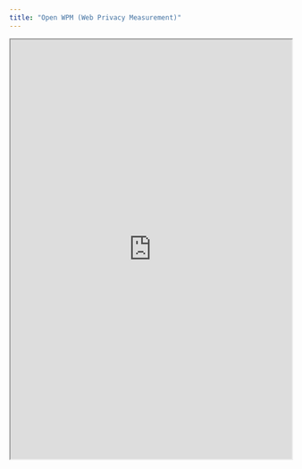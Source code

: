 ```yaml
---
title: "Open WPM (Web Privacy Measurement)"
---
```



<iframe height="750" width="100%" src="https://ewelton.github.io/ktest/wiki.html#Open%20WPM%20(Web%20Privacy%20Measurement)"></iframe>

